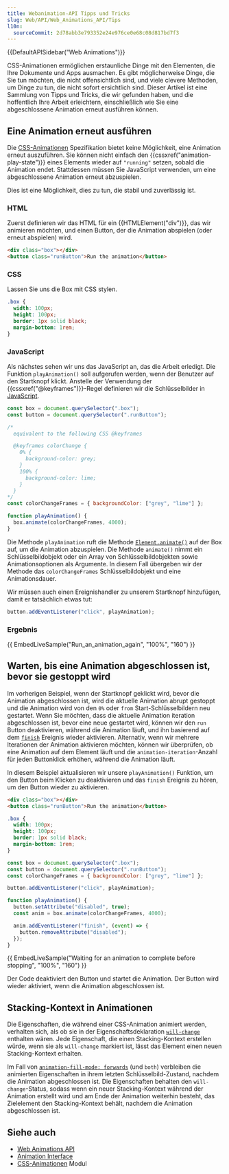 ```yaml
---
title: Webanimation-API Tipps und Tricks
slug: Web/API/Web_Animations_API/Tips
l10n:
  sourceCommit: 2d78abb3e793352e24e976ce0e68c08d817bd7f3
---
```


{{DefaultAPISidebar("Web Animations")}}

CSS-Animationen ermöglichen erstaunliche Dinge mit den Elementen, die Ihre Dokumente und Apps ausmachen. Es gibt möglicherweise Dinge, die Sie tun möchten, die nicht offensichtlich sind, und viele clevere Methoden, um Dinge zu tun, die nicht sofort ersichtlich sind. Dieser Artikel ist eine Sammlung von Tipps und Tricks, die wir gefunden haben, und die hoffentlich Ihre Arbeit erleichtern, einschließlich wie Sie eine abgeschlossene Animation erneut ausführen können.

## Eine Animation erneut ausführen

Die [CSS-Animationen](/de/docs/Web/CSS/CSS_animations) Spezifikation bietet keine Möglichkeit, eine Animation erneut auszuführen. Sie können nicht einfach den {{cssxref("animation-play-state")}} eines Elements wieder auf `"running"` setzen, sobald die Animation endet. Stattdessen müssen Sie JavaScript verwenden, um eine abgeschlossene Animation erneut abzuspielen.

Dies ist eine Möglichkeit, dies zu tun, die stabil und zuverlässig ist.

### HTML

Zuerst definieren wir das HTML für ein {{HTMLElement("div")}}, das wir animieren möchten, und einen Button, der die Animation abspielen (oder erneut abspielen) wird.

```html
<div class="box"></div>
<button class="runButton">Run the animation</button>
```

### CSS

Lassen Sie uns die Box mit CSS stylen.

```css
.box {
  width: 100px;
  height: 100px;
  border: 1px solid black;
  margin-bottom: 1rem;
}
```

### JavaScript

Als nächstes sehen wir uns das JavaScript an, das die Arbeit erledigt. Die Funktion `playAnimation()` soll aufgerufen werden, wenn der Benutzer auf den Startknopf klickt. Anstelle der Verwendung der {{cssxref("@keyframes")}}-Regel definieren wir die Schlüsselbilder in [JavaScript](/de/docs/Web/API/Web_Animations_API/Keyframe_Formats).

```js
const box = document.querySelector(".box");
const button = document.querySelector(".runButton");

/*
  equivalent to the following CSS @keyframes

  @keyframes colorChange {
    0% {
      background-color: grey;
    }
    100% {
      background-color: lime;
    }
  }
*/
const colorChangeFrames = { backgroundColor: ["grey", "lime"] };

function playAnimation() {
  box.animate(colorChangeFrames, 4000);
}
```

Die Methode `playAnimation` ruft die Methode [`Element.animate()`](/de/docs/Web/API/Element/animate) auf der Box auf, um die Animation abzuspielen. Die Methode `animate()` nimmt ein Schlüsselbildobjekt oder ein Array von Schlüsselbildobjekten sowie Animationsoptionen als Argumente. In diesem Fall übergeben wir der Methode das `colorChangeFrames` Schlüsselbildobjekt und eine Animationsdauer.

Wir müssen auch einen Ereignishandler zu unserem Startknopf hinzufügen, damit er tatsächlich etwas tut:

```js
button.addEventListener("click", playAnimation);
```

### Ergebnis

{{ EmbedLiveSample("Run_an_animation_again", "100%", "160") }}

## Warten, bis eine Animation abgeschlossen ist, bevor sie gestoppt wird

Im vorherigen Beispiel, wenn der Startknopf geklickt wird, bevor die Animation abgeschlossen ist, wird die aktuelle Animation abrupt gestoppt und die Animation wird von den `0%` oder `from` Start-Schlüsselbildern neu gestartet. Wenn Sie möchten, dass die aktuelle Animation iteration abgeschlossen ist, bevor eine neue gestartet wird, können wir den `run` Button deaktivieren, während die Animation läuft, und ihn basierend auf dem [`finish`](/de/docs/Web/API/Animation/finish) Ereignis wieder aktivieren. Alternativ, wenn wir mehrere Iterationen der Animation aktivieren möchten, können wir überprüfen, ob eine Animation auf dem Element läuft und die `animation-iteration`-Anzahl für jeden Buttonklick erhöhen, während die Animation läuft.

In diesem Beispiel aktualisieren wir unsere `playAnimation()` Funktion, um den Button beim Klicken zu deaktivieren und das `finish` Ereignis zu hören, um den Button wieder zu aktivieren.

```html hidden
<div class="box"></div>
<button class="runButton">Run the animation</button>
```

```css hidden
.box {
  width: 100px;
  height: 100px;
  border: 1px solid black;
  margin-bottom: 1rem;
}
```

```js hidden
const box = document.querySelector(".box");
const button = document.querySelector(".runButton");
const colorChangeFrames = { backgroundColor: ["grey", "lime"] };

button.addEventListener("click", playAnimation);
```

```js
function playAnimation() {
  button.setAttribute("disabled", true);
  const anim = box.animate(colorChangeFrames, 4000);

  anim.addEventListener("finish", (event) => {
    button.removeAttribute("disabled");
  });
}
```

{{ EmbedLiveSample("Waiting for an animation to complete before stopping", "100%", "160") }}

Der Code deaktiviert den Button und startet die Animation. Der Button wird wieder aktiviert, wenn die Animation abgeschlossen ist.

## Stacking-Kontext in Animationen

Die Eigenschaften, die während einer CSS-Animation animiert werden, verhalten sich, als ob sie in der Eigenschaftsdeklaration [`will-change`](/de/docs/Web/CSS/Reference/Properties/will-change) enthalten wären. Jede Eigenschaft, die einen Stacking-Kontext erstellen würde, wenn sie als `will-change` markiert ist, lässt das Element einen neuen Stacking-Kontext erhalten.

Im Fall von [`animation-fill-mode: forwards`](/de/docs/Web/CSS/Reference/Properties/animation-fill-mode#forwards) (und `both`) verbleiben die animierten Eigenschaften in ihrem letzten Schlüsselbild-Zustand, nachdem die Animation abgeschlossen ist. Die Eigenschaften behalten den `will-change`-Status, sodass wenn ein neuer Stacking-Kontext während der Animation erstellt wird und am Ende der Animation weiterhin besteht, das Zielelement den Stacking-Kontext behält, nachdem die Animation abgeschlossen ist.

## Siehe auch

- [Web Animations API](/de/docs/Web/API/Web_Animations_API)
- [Animation Interface](/de/docs/Web/API/Animation/Animation)
- [CSS-Animationen](/de/docs/Web/CSS/CSS_animations) Modul

